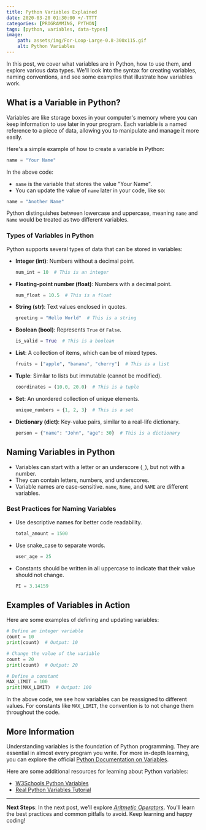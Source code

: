 ```yaml
---
title: Python Variables Explained 
date: 2020-03-20 01:30:00 +/-TTTT
categories: [PROGRAMMING, PYTHON]
tags: [python, variables, data-types]
image:
    path: assets/img/For-Loop-Large-0.8-300x115.gif
    alt: Python Variables
---
```


In this post, we cover what variables are in Python, how to use them, and explore various data types. We'll look into the syntax for creating variables, naming conventions, and see some examples that illustrate how variables work.

## What is a Variable in Python?

Variables are like storage boxes in your computer's memory where you can keep information to use later in your program. Each variable is a named reference to a piece of data, allowing you to manipulate and manage it more easily.

Here's a simple example of how to create a variable in Python:

```python
name = "Your Name"
```

In the above code:
- `name` is the variable that stores the value "Your Name".
- You can update the value of `name` later in your code, like so:

```python
name = "Another Name"
```

Python distinguishes between lowercase and uppercase, meaning `name` and `Name` would be treated as two different variables.

### Types of Variables in Python

Python supports several types of data that can be stored in variables:

- **Integer (int)**: Numbers without a decimal point.
  ```python
  num_int = 10  # This is an integer
  ```
- **Floating-point number (float)**: Numbers with a decimal point.
  ```python
  num_float = 10.5  # This is a float
  ```
- **String (str)**: Text values enclosed in quotes.
  ```python
  greeting = "Hello World"  # This is a string
  ```
- **Boolean (bool)**: Represents `True` or `False`.
  ```python
  is_valid = True  # This is a boolean
  ```
- **List**: A collection of items, which can be of mixed types.
  ```python
  fruits = ["apple", "banana", "cherry"]  # This is a list
  ```
- **Tuple**: Similar to lists but immutable (cannot be modified).
  ```python
  coordinates = (10.0, 20.0)  # This is a tuple
  ```
- **Set**: An unordered collection of unique elements.
  ```python
  unique_numbers = {1, 2, 3}  # This is a set
  ```
- **Dictionary (dict)**: Key-value pairs, similar to a real-life dictionary.
  ```python
  person = {"name": "John", "age": 30}  # This is a dictionary
  ```

## Naming Variables in Python

- Variables can start with a letter or an underscore (`_`), but not with a number.
- They can contain letters, numbers, and underscores.
- Variable names are case-sensitive. `name`, `Name`, and `NAME` are different variables.

### Best Practices for Naming Variables

- Use descriptive names for better code readability.
  ```python
  total_amount = 1500
  ```
- Use snake_case to separate words.
  ```python
  user_age = 25
  ```
- Constants should be written in all uppercase to indicate that their value should not change.
  ```python
  PI = 3.14159
  ```

## Examples of Variables in Action

Here are some examples of defining and updating variables:

```python
# Define an integer variable
count = 10
print(count)  # Output: 10

# Change the value of the variable
count = 20
print(count)  # Output: 20

# Define a constant
MAX_LIMIT = 100
print(MAX_LIMIT)  # Output: 100
```

In the above code, we see how variables can be reassigned to different values. For constants like `MAX_LIMIT`, the convention is to not change them throughout the code.

## More Information

Understanding variables is the foundation of Python programming. They are essential in almost every program you write. For more in-depth learning, you can explore the official [Python Documentation on Variables](https://docs.python.org/3/tutorial/introduction.html#using-python-as-a-calculator).

Here are some additional resources for learning about Python variables:
- [W3Schools Python Variables](https://www.w3schools.com/python/python_variables.asp)
- [Real Python Variables Tutorial](https://realpython.com/python-variables/)

---

**Next Steps**: In the next post, we'll explore [*Aritmetic Operators*](https://gaaspkm.online/posts/aricmetic-operators/). You'll learn the best practices and common pitfalls to avoid. Keep learning and happy coding! 
